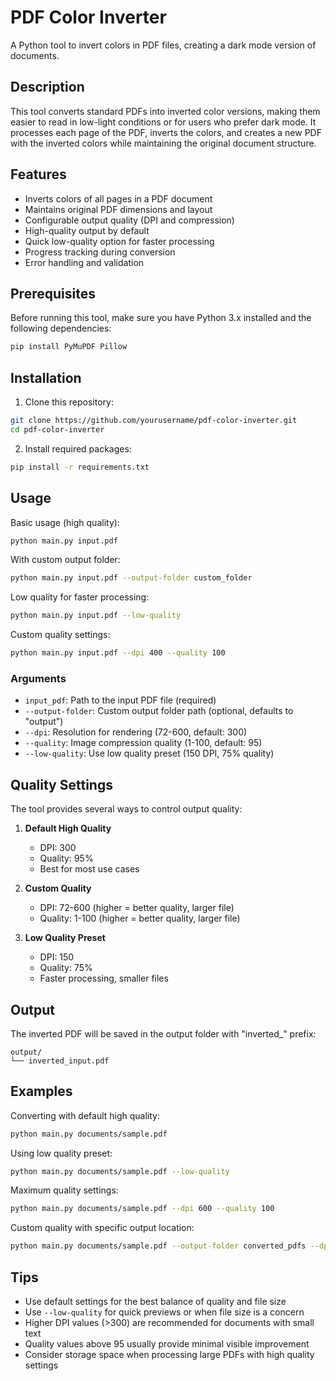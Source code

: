 # PDF Color Inverter

A Python tool to invert colors in PDF files, creating a dark mode version of documents.

## Description

This tool converts standard PDFs into inverted color versions, making them easier to read in low-light conditions or for users who prefer dark mode. It processes each page of the PDF, inverts the colors, and creates a new PDF with the inverted colors while maintaining the original document structure.

## Features

- Inverts colors of all pages in a PDF document
- Maintains original PDF dimensions and layout
- Configurable output quality (DPI and compression)
- High-quality output by default
- Quick low-quality option for faster processing
- Progress tracking during conversion
- Error handling and validation

## Prerequisites

Before running this tool, make sure you have Python 3.x installed and the following dependencies:

```bash
pip install PyMuPDF Pillow
```

## Installation

1. Clone this repository:
```bash
git clone https://github.com/yourusername/pdf-color-inverter.git
cd pdf-color-inverter
```

2. Install required packages:
```bash
pip install -r requirements.txt
```

## Usage

Basic usage (high quality):
```bash
python main.py input.pdf
```

With custom output folder:
```bash
python main.py input.pdf --output-folder custom_folder
```

Low quality for faster processing:
```bash
python main.py input.pdf --low-quality
```

Custom quality settings:
```bash
python main.py input.pdf --dpi 400 --quality 100
```

### Arguments

- `input_pdf`: Path to the input PDF file (required)
- `--output-folder`: Custom output folder path (optional, defaults to "output")
- `--dpi`: Resolution for rendering (72-600, default: 300)
- `--quality`: Image compression quality (1-100, default: 95)
- `--low-quality`: Use low quality preset (150 DPI, 75% quality)

## Quality Settings

The tool provides several ways to control output quality:

1. **Default High Quality**
   - DPI: 300
   - Quality: 95%
   - Best for most use cases

2. **Custom Quality**
   - DPI: 72-600 (higher = better quality, larger file)
   - Quality: 1-100 (higher = better quality, larger file)

3. **Low Quality Preset**
   - DPI: 150
   - Quality: 75%
   - Faster processing, smaller files

## Output

The inverted PDF will be saved in the output folder with "inverted_" prefix:
```
output/
└── inverted_input.pdf
```

## Examples

Converting with default high quality:
```bash
python main.py documents/sample.pdf
```

Using low quality preset:
```bash
python main.py documents/sample.pdf --low-quality
```

Maximum quality settings:
```bash
python main.py documents/sample.pdf --dpi 600 --quality 100
```

Custom quality with specific output location:
```bash
python main.py documents/sample.pdf --output-folder converted_pdfs --dpi 400 --quality 90
```

## Tips

- Use default settings for the best balance of quality and file size
- Use `--low-quality` for quick previews or when file size is a concern
- Higher DPI values (>300) are recommended for documents with small text
- Quality values above 95 usually provide minimal visible improvement
- Consider storage space when processing large PDFs with high quality settings
